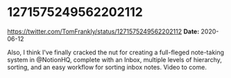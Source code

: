 # 1271575249562202112
https://twitter.com/TomFrankly/status/1271575249562202112
**Date:** 2020-06-12

Also, I think I've finally cracked the nut for creating a full-fleged note-taking system in @NotionHQ, complete with an Inbox, multiple levels of hierarchy, sorting, and an easy workflow for sorting inbox notes. Video to come.
